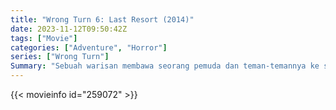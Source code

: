 ```yaml
---
title: "Wrong Turn 6: Last Resort (2014)"
date: 2023-11-12T09:50:42Z
tags: ["Movie"]
categories: ["Adventure", "Horror"]
series: ["Wrong Turn"]
Summary: "Sebuah warisan membawa seorang pemuda dan teman-temannya ke sebuah resor terbengkalai yang dihuni oleh dua pengasuh samar dan klan kanibal mutan."
---
```


<mux-player stream-type="on-demand"
src="https://kp3d-my.sharepoint.com/personal/ryoo_kp3d_onmicrosoft_com/_layouts/15/download.aspx?share=EaXr4CbPRblGoLbVNOrJ0BsBpQilsOVQJezLufxdjabMNA" prefer-playback="mse" controls>

</mux-player>


{{< movieinfo id="259072" >}}

<script src="https://cdn.jsdelivr.net/npm/@mux/mux-player"></script>

 <script type="application/ld+json ">
{
"@context": "https://schema.org/",
"@type": "VideoObject",
"name": "Wrong Turn 6: Last Resort",
"contentUrl": "https://stream.mux.com/RVXveb2L02101oozOrgpSec500sOk49LzOzh8twQvWQUhM.m3u8",
"thumbnailUrl": "https://www.themoviedb.org/t/p/original/3fgiVxOmkWdum1Zq8vXODcW367y.jpg?width=314&fit_mode=preserve&time=25",
"uploadDate": "2023-11-12T09:50:42Z",
}

</script>
